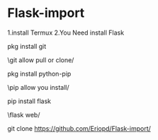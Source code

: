 # Flask-import
1.install Termux
2.You Need install Flask

pkg install git

\git allow pull or clone/

pkg install python-pip

\pip allow you install/

pip install flask

\flask web/

git clone https://github.com/Eriopd/Flask-import/

